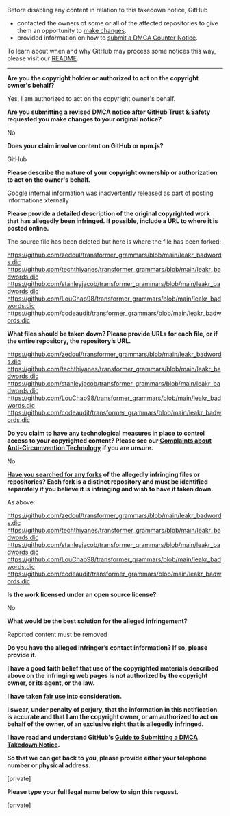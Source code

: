 Before disabling any content in relation to this takedown notice, GitHub
- contacted the owners of some or all of the affected repositories to give them an opportunity to [make changes](https://docs.github.com/en/github/site-policy/dmca-takedown-policy#a-how-does-this-actually-work).
- provided information on how to [submit a DMCA Counter Notice](https://docs.github.com/en/articles/guide-to-submitting-a-dmca-counter-notice).

To learn about when and why GitHub may process some notices this way, please visit our [README](https://github.com/github/dmca/blob/master/README.md#anatomy-of-a-takedown-notice).

---

**Are you the copyright holder or authorized to act on the copyright owner's behalf?**

Yes, I am authorized to act on the copyright owner's behalf.

**Are you submitting a revised DMCA notice after GitHub Trust & Safety requested you make changes to your original notice?**

No

**Does your claim involve content on GitHub or npm.js?**

GitHub

**Please describe the nature of your copyright ownership or authorization to act on the owner's behalf.**

Google internal information was inadvertently released as part of posting informatione xternally

**Please provide a detailed description of the original copyrighted work that has allegedly been infringed. If possible, include a URL to where it is posted online.**

The source file has been deleted but here is where the file has been forked:

https://github.com/zedoul/transformer_grammars/blob/main/leakr_badwords.dic  
https://github.com/techthiyanes/transformer_grammars/blob/main/leakr_badwords.dic  
https://github.com/stanleyjacob/transformer_grammars/blob/main/leakr_badwords.dic  
https://github.com/LouChao98/transformer_grammars/blob/main/leakr_badwords.dic  
https://github.com/codeaudit/transformer_grammars/blob/main/leakr_badwords.dic

**What files should be taken down? Please provide URLs for each file, or if the entire repository, the repository’s URL.**

https://github.com/zedoul/transformer_grammars/blob/main/leakr_badwords.dic  
https://github.com/techthiyanes/transformer_grammars/blob/main/leakr_badwords.dic  
https://github.com/stanleyjacob/transformer_grammars/blob/main/leakr_badwords.dic  
https://github.com/LouChao98/transformer_grammars/blob/main/leakr_badwords.dic  
https://github.com/codeaudit/transformer_grammars/blob/main/leakr_badwords.dic

**Do you claim to have any technological measures in place to control access to your copyrighted content? Please see our <a href="https://docs.github.com/articles/guide-to-submitting-a-dmca-takedown-notice#complaints-about-anti-circumvention-technology">Complaints about Anti-Circumvention Technology</a> if you are unsure.**

No

**<a href="https://docs.github.com/articles/dmca-takedown-policy#b-what-about-forks-or-whats-a-fork">Have you searched for any forks</a> of the allegedly infringing files or repositories? Each fork is a distinct repository and must be identified separately if you believe it is infringing and wish to have it taken down.**

As above:

https://github.com/zedoul/transformer_grammars/blob/main/leakr_badwords.dic  
https://github.com/techthiyanes/transformer_grammars/blob/main/leakr_badwords.dic  
https://github.com/stanleyjacob/transformer_grammars/blob/main/leakr_badwords.dic  
https://github.com/LouChao98/transformer_grammars/blob/main/leakr_badwords.dic  
https://github.com/codeaudit/transformer_grammars/blob/main/leakr_badwords.dic

**Is the work licensed under an open source license?**

No

**What would be the best solution for the alleged infringement?**

Reported content must be removed

**Do you have the alleged infringer’s contact information? If so, please provide it.**

**I have a good faith belief that use of the copyrighted materials described above on the infringing web pages is not authorized by the copyright owner, or its agent, or the law.**

**I have taken <a href="https://www.lumendatabase.org/topics/22">fair use</a> into consideration.**

**I swear, under penalty of perjury, that the information in this notification is accurate and that I am the copyright owner, or am authorized to act on behalf of the owner, of an exclusive right that is allegedly infringed.**

**I have read and understand GitHub's <a href="https://docs.github.com/articles/guide-to-submitting-a-dmca-takedown-notice/">Guide to Submitting a DMCA Takedown Notice</a>.**

**So that we can get back to you, please provide either your telephone number or physical address.**

[private]

**Please type your full legal name below to sign this request.**

[private]
